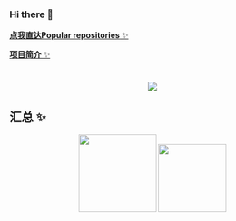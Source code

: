 ### Hi there 👋

<a href="#mw">**点我直达Popular repositories** ✨</a>

<a href="#xm">**项目简介** ✨</a>

<h1 align="center"> <a href="https://blog.csdn.net/zxwyhzy"> <img src="https://readme-typing-svg.herokuapp.com/?lines=println(%22Hello%2C%20World!%22);zyqaq412祝您今天愉快!&center=true&size=27"> </a> </h1>

## 汇总 ✨

<div align="center">
    <img align="" height="137px" src="https://github-readme-stats.vercel.app/api?username=zyqaq412&hide_title=true&hide_border=true&show_icons=true&include_all_commits=true&line_height=21&bg_color=0,EC6C6C,FFD479,FFFC79,73FA79&theme=graywhite&locale=cn" />
    <img align="" height="120px" src="https://github-readme-stats-git-masterrstaa-rickstaa.vercel.app/api/top-langs/?username=zyqaq412&hide_title=true&hide_border=true&layout=compact&bg_color=0,73FA79,73FDFF,D783FF&theme=graywhite&locale=cn" />
    </div>



​       

<div id="xm"></div>













<div id="mw"></div>
